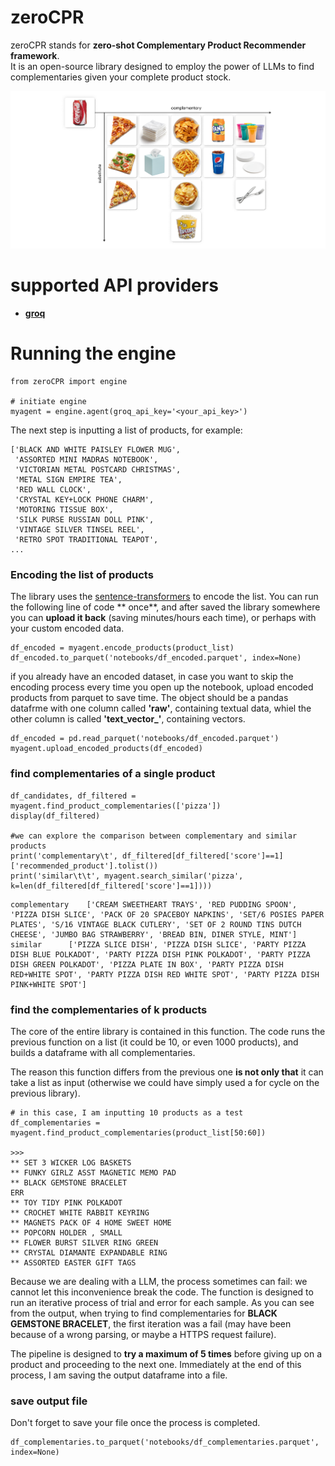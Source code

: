 # zeroCPR
zeroCPR stands for **zero-shot Complementary Product Recommender framework**. <br> It is an open-source library designed to employ the power of LLMs to find complementaries given your complete product stock.

![alt text](<complementary - substitute.png>)

# supported API providers

- **[groq](https://groq.com/)**

# Running the engine

```
from zeroCPR import engine

# initiate engine
myagent = engine.agent(groq_api_key='<your_api_key>')
```

The next step is inputting a list of products, for example:

```
['BLACK AND WHITE PAISLEY FLOWER MUG',
 'ASSORTED MINI MADRAS NOTEBOOK',
 'VICTORIAN METAL POSTCARD CHRISTMAS',
 'METAL SIGN EMPIRE TEA',
 'RED WALL CLOCK',
 'CRYSTAL KEY+LOCK PHONE CHARM',
 'MOTORING TISSUE BOX',
 'SILK PURSE RUSSIAN DOLL PINK',
 'VINTAGE SILVER TINSEL REEL',
 'RETRO SPOT TRADITIONAL TEAPOT',
...
```
### Encoding the list of products

The library uses the [sentence-transformers](https://github.com/UKPLab/sentence-transformers) to encode the list. You can run the following line of code ** once**, and after saved the library somewhere you can **upload it back** (saving minutes/hours each time), or perhaps with your custom encoded data.

```
df_encoded = myagent.encode_products(product_list)
df_encoded.to_parquet('notebooks/df_encoded.parquet', index=None)
```

if you already have an encoded dataset, in case you want to skip the encoding process every time you open up the notebook, upload encoded products from parquet to save time. The object should be a pandas datafrme with one column called **'raw'**, containing textual data, whiel the other column is called **'text_vector_'**, containing vectors.

```
df_encoded = pd.read_parquet('notebooks/df_encoded.parquet')
myagent.upload_encoded_products(df_encoded)
```

### find complementaries of a single product

```
df_candidates, df_filtered = myagent.find_product_complementaries(['pizza'])
display(df_filtered)

#we can explore the comparison between complementary and similar products
print('complementary\t', df_filtered[df_filtered['score']==1]['recommended_product'].tolist())
print('similar\t\t', myagent.search_similar('pizza', k=len(df_filtered[df_filtered['score']==1])))
```

```
complementary	 ['CREAM SWEETHEART TRAYS', 'RED PUDDING SPOON', 'PIZZA DISH SLICE', 'PACK OF 20 SPACEBOY NAPKINS', 'SET/6 POSIES PAPER PLATES', 'S/16 VINTAGE BLACK CUTLERY', 'SET OF 2 ROUND TINS DUTCH CHEESE', 'JUMBO BAG STRAWBERRY', 'BREAD BIN, DINER STYLE, MINT']
similar		 ['PIZZA SLICE DISH', 'PIZZA DISH SLICE', 'PARTY PIZZA DISH BLUE POLKADOT', 'PARTY PIZZA DISH PINK POLKADOT', 'PARTY PIZZA DISH GREEN POLKADOT', 'PIZZA PLATE IN BOX', 'PARTY PIZZA DISH RED+WHITE SPOT', 'PARTY PIZZA DISH RED WHITE SPOT', 'PARTY PIZZA DISH PINK+WHITE SPOT']
```

### find the complementaries of k products

The core of the entire library is contained in this function. The code runs the previous function on a list (it could be 10, or even 1000 products), and builds a dataframe with all complementaries. 

The reason this function differs from the previous one **is not only that** it can take a list as input (otherwise we could have simply used a for cycle on the previous library).

```
# in this case, I am inputting 10 products as a test
df_complementaries = myagent.find_product_complementaries(product_list[50:60])

>>>
** SET 3 WICKER LOG BASKETS
** FUNKY GIRLZ ASST MAGNETIC MEMO PAD
** BLACK GEMSTONE BRACELET
ERR
** TOY TIDY PINK POLKADOT
** CROCHET WHITE RABBIT KEYRING
** MAGNETS PACK OF 4 HOME SWEET HOME
** POPCORN HOLDER , SMALL
** FLOWER BURST SILVER RING GREEN
** CRYSTAL DIAMANTE EXPANDABLE RING
** ASSORTED EASTER GIFT TAGS
```

Because we are dealing with a LLM, the process sometimes can fail: we cannot let this inconvenience break the code. The function is designed to run an iterative process of trial and error for each sample. As you can see from the output, when trying to find complementaries for **BLACK GEMSTONE BRACELET**, the first iteration was a fail (may have been because of a wrong parsing, or maybe a HTTPS request failure). 

The pipeline is designed to **try a maximum of 5 times** before giving up on a product and proceeding to the next one. Immediately at the end of this process, I am saving the output dataframe into a file.

### save output file

Don't forget to save your file once the process is completed.

```
df_complementaries.to_parquet('notebooks/df_complementaries.parquet', index=None)
```